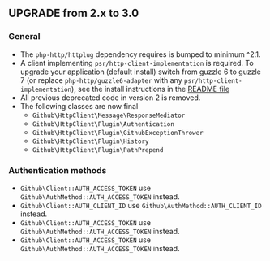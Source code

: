 ## UPGRADE from 2.x to 3.0

### General

* The `php-http/httplug` dependency requires is bumped to minimum ^2.1.
* A client implementing `psr/http-client-implementation` is required.
  To upgrade your application (default install) switch from guzzle 6 to guzzle 7 (or replace `php-http/guzzle6-adapter` with any `psr/http-client-implementation`), see the install instructions in the [README file](README.md)
* All previous deprecated code in version 2 is removed.
* The following classes are now final
    * `Github\HttpClient\Message\ResponseMediator`
    * `Github\HttpClient\Plugin\Authentication`
    * `Github\HttpClient\Plugin\GithubExceptionThrower`
    * `Github\HttpClient\Plugin\History`
    * `Github\HttpClient\Plugin\PathPrepend`

### Authentication methods

* `Github\Client::AUTH_ACCESS_TOKEN`  use `Github\AuthMethod::AUTH_ACCESS_TOKEN` instead.
* `Github\Client::AUTH_CLIENT_ID`  use `Github\AuthMethod::AUTH_CLIENT_ID` instead.
* `Github\Client::AUTH_ACCESS_TOKEN`  use `Github\AuthMethod::AUTH_ACCESS_TOKEN` instead.
* `Github\Client::AUTH_ACCESS_TOKEN`  use `Github\AuthMethod::AUTH_ACCESS_TOKEN` instead.
